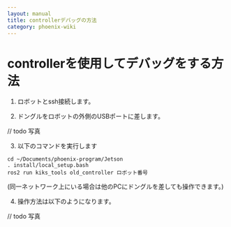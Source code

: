 ```yaml
---
layout: manual
title: controllerデバッグの方法
category: phoenix-wiki
---
```


# controllerを使用してデバッグをする方法

1. ロボットとssh接続します。

2. ドングルをロボットの外側のUSBポートに差します。


// todo 写真

3. 以下のコマンドを実行します
```
cd ~/Documents/phoenix-program/Jetson
. install/local_setup.bash
ros2 run kiks_tools old_controller ロボット番号
```
(同一ネットワーク上にいる場合は他のPCにドングルを差しても操作できます。)

4. 操作方法は以下のようになります。

// todo 写真
